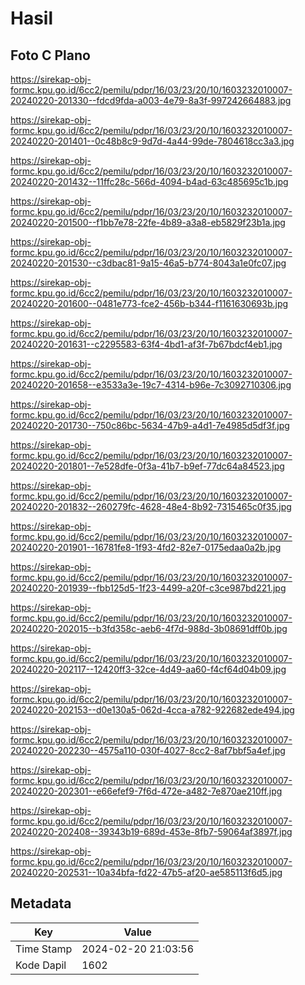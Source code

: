 # Hasil

## Foto C Plano

https://sirekap-obj-formc.kpu.go.id/6cc2/pemilu/pdpr/16/03/23/20/10/1603232010007-20240220-201330--fdcd9fda-a003-4e79-8a3f-997242664883.jpg

https://sirekap-obj-formc.kpu.go.id/6cc2/pemilu/pdpr/16/03/23/20/10/1603232010007-20240220-201401--0c48b8c9-9d7d-4a44-99de-7804618cc3a3.jpg

https://sirekap-obj-formc.kpu.go.id/6cc2/pemilu/pdpr/16/03/23/20/10/1603232010007-20240220-201432--11ffc28c-566d-4094-b4ad-63c485695c1b.jpg

https://sirekap-obj-formc.kpu.go.id/6cc2/pemilu/pdpr/16/03/23/20/10/1603232010007-20240220-201500--f1bb7e78-22fe-4b89-a3a8-eb5829f23b1a.jpg

https://sirekap-obj-formc.kpu.go.id/6cc2/pemilu/pdpr/16/03/23/20/10/1603232010007-20240220-201530--c3dbac81-9a15-46a5-b774-8043a1e0fc07.jpg

https://sirekap-obj-formc.kpu.go.id/6cc2/pemilu/pdpr/16/03/23/20/10/1603232010007-20240220-201600--0481e773-fce2-456b-b344-f1161630693b.jpg

https://sirekap-obj-formc.kpu.go.id/6cc2/pemilu/pdpr/16/03/23/20/10/1603232010007-20240220-201631--c2295583-63f4-4bd1-af3f-7b67bdcf4eb1.jpg

https://sirekap-obj-formc.kpu.go.id/6cc2/pemilu/pdpr/16/03/23/20/10/1603232010007-20240220-201658--e3533a3e-19c7-4314-b96e-7c3092710306.jpg

https://sirekap-obj-formc.kpu.go.id/6cc2/pemilu/pdpr/16/03/23/20/10/1603232010007-20240220-201730--750c86bc-5634-47b9-a4d1-7e4985d5df3f.jpg

https://sirekap-obj-formc.kpu.go.id/6cc2/pemilu/pdpr/16/03/23/20/10/1603232010007-20240220-201801--7e528dfe-0f3a-41b7-b9ef-77dc64a84523.jpg

https://sirekap-obj-formc.kpu.go.id/6cc2/pemilu/pdpr/16/03/23/20/10/1603232010007-20240220-201832--260279fc-4628-48e4-8b92-7315465c0f35.jpg

https://sirekap-obj-formc.kpu.go.id/6cc2/pemilu/pdpr/16/03/23/20/10/1603232010007-20240220-201901--16781fe8-1f93-4fd2-82e7-0175edaa0a2b.jpg

https://sirekap-obj-formc.kpu.go.id/6cc2/pemilu/pdpr/16/03/23/20/10/1603232010007-20240220-201939--fbb125d5-1f23-4499-a20f-c3ce987bd221.jpg

https://sirekap-obj-formc.kpu.go.id/6cc2/pemilu/pdpr/16/03/23/20/10/1603232010007-20240220-202015--b3fd358c-aeb6-4f7d-988d-3b08691dff0b.jpg

https://sirekap-obj-formc.kpu.go.id/6cc2/pemilu/pdpr/16/03/23/20/10/1603232010007-20240220-202117--12420ff3-32ce-4d49-aa60-f4cf64d04b09.jpg

https://sirekap-obj-formc.kpu.go.id/6cc2/pemilu/pdpr/16/03/23/20/10/1603232010007-20240220-202153--d0e130a5-062d-4cca-a782-922682ede494.jpg

https://sirekap-obj-formc.kpu.go.id/6cc2/pemilu/pdpr/16/03/23/20/10/1603232010007-20240220-202230--4575a110-030f-4027-8cc2-8af7bbf5a4ef.jpg

https://sirekap-obj-formc.kpu.go.id/6cc2/pemilu/pdpr/16/03/23/20/10/1603232010007-20240220-202301--e66efef9-7f6d-472e-a482-7e870ae210ff.jpg

https://sirekap-obj-formc.kpu.go.id/6cc2/pemilu/pdpr/16/03/23/20/10/1603232010007-20240220-202408--39343b19-689d-453e-8fb7-59064af3897f.jpg

https://sirekap-obj-formc.kpu.go.id/6cc2/pemilu/pdpr/16/03/23/20/10/1603232010007-20240220-202531--10a34bfa-fd22-47b5-af20-ae585113f6d5.jpg


## Metadata

| Key        | Value               |
| ---------- | ------------------- |
| Time Stamp | 2024-02-20 21:03:56 |
| Kode Dapil | 1602                |



